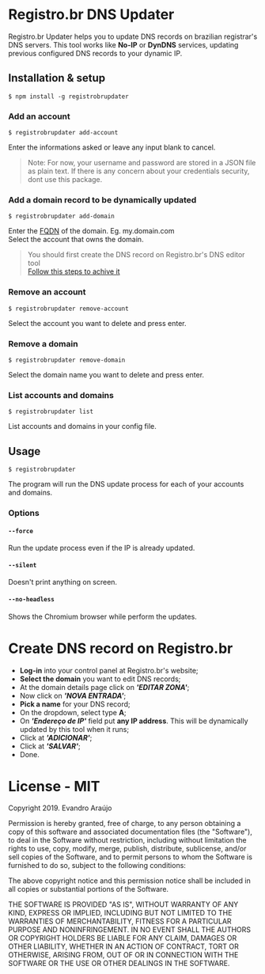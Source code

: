 # Registro.br DNS Updater
Registro.br Updater helps you to update DNS records on brazilian registrar's DNS servers. This tool works like **No-IP** or **DynDNS** services, updating previous configured DNS records to your dynamic IP.

## Installation & setup
`$ npm install -g registrobrupdater`

### Add an account
`$ registrobrupdater add-account`

Enter the informations asked or leave any input blank to cancel.

> Note: For now, your username and password are stored in a JSON file as plain text. If there is any concern about your credentials security, dont use this package.

### Add a domain record to be dynamically updated
`$ registrobrupdater add-domain`

Enter the [FQDN](https://en.wikipedia.org/wiki/Fully_qualified_domain_name) of the domain. Eg. my.domain.com  
Select the account that owns the domain.

> You should first create the DNS record on Registro.br's DNS editor tool  
> [Follow this steps to achive it](#create-dns-record-on-registrobr)

### Remove an account
`$ registrobrupdater remove-account`

Select the account you want to delete and press enter.

### Remove a domain
`$ registrobrupdater remove-domain`

Select the domain name you want to delete and press enter.

### List accounts and domains
`$ registrobrupdater list`

List accounts and domains in your config file.

## Usage
`$ registrobrupdater`

The program will run the DNS update process for each of your accounts and domains.

### Options

#### `--force`
Run the update process even if the IP is already updated.

#### `--silent`
Doesn't print anything on screen.

#### `--no-headless`
Shows the Chromium browser while perform the updates.

# Create DNS record on Registro.br
* **Log-in** into your control panel at Registro.br's website;
* **Select the domain** you want to edit DNS records;
* At the domain details page click on _**'EDITAR ZONA'**_;
* Now click on _**'NOVA ENTRADA'**_;
* **Pick a name** for your DNS record;
* On the dropdown, select type **A**;
* On _**'Endereço de IP'**_ field put **any IP address**. This will be dynamically updated by this tool when it runs;
* Click at _**'ADICIONAR'**_;
* Click at _**'SALVAR'**_;
* Done.

# License - MIT

Copyright 2019. Evandro Araújo

Permission is hereby granted, free of charge, to any person obtaining a copy of this software and associated documentation files (the "Software"), to deal in the Software without restriction, including without limitation the rights to use, copy, modify, merge, publish, distribute, sublicense, and/or sell copies of the Software, and to permit persons to whom the Software is furnished to do so, subject to the following conditions:

The above copyright notice and this permission notice shall be included in all copies or substantial portions of the Software.

THE SOFTWARE IS PROVIDED "AS IS", WITHOUT WARRANTY OF ANY KIND, EXPRESS OR IMPLIED, INCLUDING BUT NOT LIMITED TO THE WARRANTIES OF MERCHANTABILITY, FITNESS FOR A PARTICULAR PURPOSE AND NONINFRINGEMENT. IN NO EVENT SHALL THE AUTHORS OR COPYRIGHT HOLDERS BE LIABLE FOR ANY CLAIM, DAMAGES OR OTHER LIABILITY, WHETHER IN AN ACTION OF CONTRACT, TORT OR OTHERWISE, ARISING FROM, OUT OF OR IN CONNECTION WITH THE SOFTWARE OR THE USE OR OTHER DEALINGS IN THE SOFTWARE.

